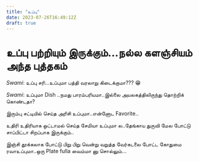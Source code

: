 ```yaml
---
title: "உப்பு"
date: 2023-07-26T16:49:12Z
draft: true
---
```




# உப்பு பற்றியும் இருக்கும்...நல்ல களஞ்சியம் அந்த புத்தகம்

*Swami*: உப்பு சரி...உப்புமா பத்தி வரலாறு கிடைக்குமா??? 😁

*Swami*: உப்புமா Dish ..நமது பாரம்பரியமா..இல்லை
 அயலகத்திலிருந்து தொற்றிக் கொண்டதா?

இரும்பு சட்டியில் செய்த அரிசி உப்புமா..என்னோட Favorite..

உதிரி உதிரியாக ஒட்டாமல் செய்த சேமியா உப்புமா ல..தேங்காய துருவி மேல போட்டு சாப்பிட்டா சிறப்பாக இருக்கும்..

இஞ்சி தூக்கலாக போட்டு பிறு பிறு வென்று வறுத்த வேர்கடலை போட்ட கோதுமை ரவாஉப்புமா..ஒரு Plate fulla வைம்மா னு சொல்லும்...
